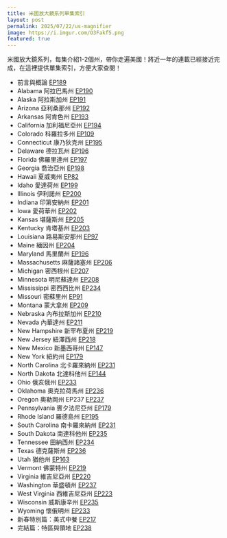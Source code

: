 ```yaml
---
title: 米國放大鏡系列單集索引
layout: post
permalink: 2025/07/22/us-magnifier
image: https://i.imgur.com/O3Fakf5.png
featured: true
---
```

米國放大鏡系列，每集介紹1-2個州，帶你走遍美國！將近一年的連載已經接近完成，在這裡提供單集索引，方便大家查閱！

* 前言與概論 [EP189](/podcast-ep189)
* Alabama	阿拉巴馬州 [EP190](/podcast-ep190)
* Alaska	阿拉斯加州 [EP191](/podcast-ep191)
* Arizona	亞利桑那州 [EP192](/podcast-ep192)
* Arkansas	阿肯色州 [EP193](/podcast-ep193)
* California	加利福尼亞州 [EP194](/podcast-ep194)
* Colorado	科羅拉多州 [EP109](/podcast-ep109)
* Connecticut	康乃狄克州 [EP195](/podcast-ep195)
* Delaware	德拉瓦州 [EP196](/podcast-ep196)
* Florida	佛羅里達州 [EP197](/podcast-ep197)
* Georgia	喬治亞州 [EP198](/podcast-ep198)
* Hawaii	夏威夷州 [EP82](/podcast-ep082)
* Idaho	愛達荷州 [EP199](/podcast-ep199)
* Illinois	伊利諾州 [EP200](/podcast-ep200)
* Indiana	印第安納州 [EP201](/podcast-ep201)
* Iowa	愛荷華州 [EP202](/podcast-ep202)
* Kansas	堪薩斯州 [EP205](/podcast-ep205)
* Kentucky	肯塔基州 [EP203](/podcast-ep203)
* Louisiana	路易斯安那州 [EP97](/podcast-ep097)
* Maine	緬因州 [EP204](/podcast-ep204)
* Maryland	馬里蘭州 [EP196](/podcast-ep196)
* Massachusetts	麻薩諸塞州 [EP206](/podcast-ep206)
* Michigan	密西根州 [EP207](/podcast-ep207)
* Minnesota	明尼蘇達州 [EP208](/podcast-ep208)
* Mississippi	密西西比州 [EP234](/podcast-ep234)
* Missouri	密蘇里州 [EP91](/podcast-ep091)
* Montana	蒙大拿州 [EP209](/podcast-ep209)
* Nebraska	內布拉斯加州 [EP210](/podcast-ep210)
* Nevada	內華達州 [EP211](/podcast-ep211)
* New Hampshire	新罕布夏州 [EP219](/podcast-ep219)
* New Jersey	紐澤西州 [EP218](/podcast-ep218)
* New Mexico	新墨西哥州 [EP147](/podcast-ep147)
* New York	紐約州 [EP179](/podcast-ep179)
* North Carolina	北卡羅來納州 [EP231](/podcast-ep231)
* North Dakota	北達科他州 [EP144](/podcast-ep144)
* Ohio	俄亥俄州 [EP233](/podcast-ep233)
* Oklahoma	奧克拉荷馬州 [EP236](/podcast-ep236)
* Oregon	奧勒岡州 EP237 [EP237](/podcast-ep237)
* Pennsylvania	賓夕法尼亞州 [EP179](/podcast-ep179)
* Rhode Island	羅德島州 [EP195](/podcast-ep195)
* South Carolina	南卡羅來納州 [EP231](/podcast-ep231)
* South Dakota	南達科他州 [EP235](/podcast-ep235)
* Tennessee	田納西州 [EP234](/podcast-ep234)
* Texas	德克薩斯州 [EP236](/podcast-ep236)
* Utah	猶他州 [EP163](/podcast-ep163)
* Vermont	佛蒙特州 [EP219](/podcast-ep219)
* Virginia	維吉尼亞州 [EP220](/podcast-ep220)
* Washington	華盛頓州 [EP237](/podcast-ep237)
* West Virginia	西維吉尼亞州 [EP223](/podcast-ep223)
* Wisconsin	威斯康辛州 [EP235](/podcast-ep235)
* Wyoming	懷俄明州 [EP233](/podcast-ep233)
* 新春特別篇：美式中餐 [EP217](/podcast-ep217)
* 完結篇：特區與領地 [EP238](/podcast-ep238)
